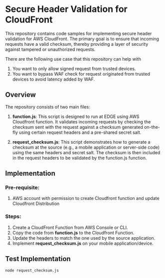 # Secure Header Validation for CloudFront

This repository contains code samples for implementing secure header validation for AWS CloudFront. The primary goal is to ensure that incoming requests have a valid checksum, thereby providing a layer of security against tampered or unauthorized requests.

There are the following use case that this repository can help with
1. You want to only allow signed request from trusted devices.
2. You want to bypass WAF check for request originated from trusted devices to avoid latency added by WAF.

## Overview

The repository consists of two main files:

1. **function.js**: This script is designed to run at EDGE using AWS Cloudfront function. It validates incoming requests by checking the checksum sent with the request against a checksum generated on-the-fly using certain request headers and a pre-shared secret salt.

2. **request_checksum.js**: This script demonstrates how to generate a checksum at the source (e.g., a mobile application or server-side code) using the same headers and secret salt. The checksum is then included in the request headers to be validated by the function.js function.

## Implementation

### Pre-requisite:
1. AWS account with permission to create Cloudfront function and update Cloudfront Distribution

### Steps:
1. Create a CloudFront Function from AWS Console or CLI.
2. Copy the code from **function.js** to the Cloudfront Function.
3. Update the headers to match the one used by the source application.
4. Implement **request_checksum.js** on your mobile application/device.

## Test Implementation
```
node request_checksum.js
```